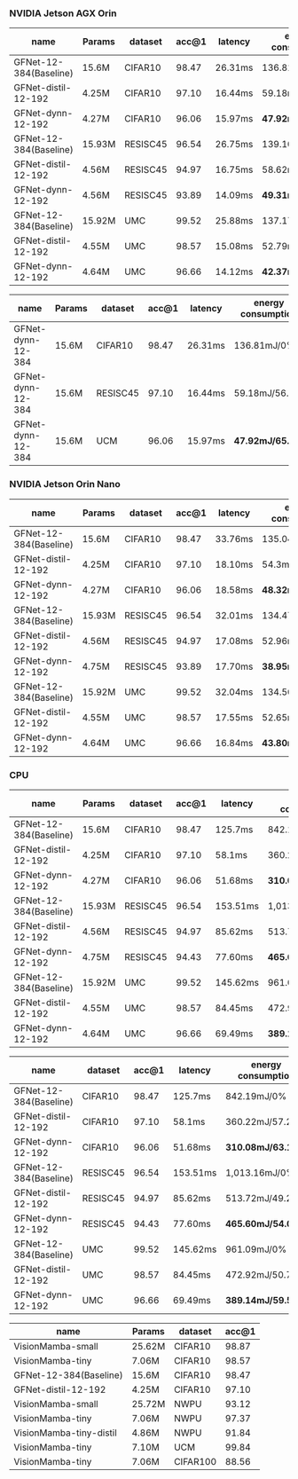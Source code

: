 ### NVIDIA Jetson AGX Orin
| name | Params | dataset | acc@1 | latency | energy consumption |
| --- | --- | --- | --- | --- | --- |
| GFNet-12-384(Baseline) | 15.6M | CIFAR10 | 98.47 | 26.31ms | 136.81mJ/0% |
| GFNet-distil-12-192 | 4.25M | CIFAR10 | 97.10 | 16.44ms | 59.18mJ/56.7% |
| GFNet-dynn-12-192 | 4.27M | CIFAR10 | 96.06 | 15.97ms | **47.92mJ/65.0%** |
| GFNet-12-384(Baseline) | 15.93M | RESISC45 | 96.54 | 26.75ms | 139.10mJ/0% |
| GFNet-distil-12-192 | 4.56M | RESISC45 | 94.97 | 16.75ms | 58.62mJ/57.85% |
| GFNet-dynn-12-192 | 4.56M | RESISC45 | 93.89 | 14.09ms | **49.31mJ/64.55%** |
| GFNet-12-384(Baseline) | 15.92M | UMC | 99.52 | 25.88ms | 137.17mJ/0% |
| GFNet-distil-12-192 | 4.55M | UMC | 98.57 | 15.08ms | 52.79mJ/61.51% |
| GFNet-dynn-12-192 | 4.64M | UMC | 96.66 | 14.12ms | **42.37mJ/69.11%** |

| name | Params | dataset | acc@1 | latency | energy consumption |
| --- | --- | --- | --- | --- | --- |
| GFNet-dynn-12-384 | 15.6M | CIFAR10 | 98.47 | 26.31ms | 136.81mJ/0% |
| GFNet-dynn-12-384 | 15.6M | RESISC45 | 97.10 | 16.44ms | 59.18mJ/56.7% |
| GFNet-dynn-12-384 | 15.6M | UCM | 96.06 | 15.97ms | **47.92mJ/65.0%** |


### NVIDIA Jetson Orin Nano
| name | Params | dataset | acc@1 | latency | energy consumption |
| --- | --- | --- | --- | --- | --- |
| GFNet-12-384(Baseline) | 15.6M | CIFAR10 | 98.47 | 33.76ms | 135.04mJ/0% |
| GFNet-distil-12-192 | 4.25M | CIFAR10 | 97.10 | 18.10ms | 54.3mJ/59.78% |
| GFNet-dynn-12-192 | 4.27M | CIFAR10 | 96.06 | 18.58ms | **48.32mJ/64.21%** |
| GFNet-12-384(Baseline) | 15.93M | RESISC45 | 96.54 | 32.01ms | 134.47mJ/0% |
| GFNet-distil-12-192 | 4.56M | RESISC45 | 94.97 | 17.08ms | 52.96mJ/60.61% |
| GFNet-dynn-12-192 | 4.75M | RESISC45 | 93.89 | 17.70ms | **38.95mJ/71.03%** |
| GFNet-12-384(Baseline) | 15.92M | UMC | 99.52 | 32.04ms | 134.56mJ/0% |
| GFNet-distil-12-192 | 4.55M | UMC | 98.57 | 17.55ms | 52.65mJ/60.87% |
| GFNet-dynn-12-192 | 4.64M | UMC | 96.66 | 16.84ms | **43.80mJ/67.44%** |
### CPU
| name | Params | dataset | acc@1 | latency | energy consumption |
| --- | --- | --- | --- | --- | --- |
| GFNet-12-384(Baseline) | 15.6M | CIFAR10 | 98.47 | 125.7ms | 842.19mJ/0% |
| GFNet-distil-12-192 | 4.25M | CIFAR10 | 97.10 | 58.1ms | 360.22mJ/57.23% |
| GFNet-dynn-12-192 | 4.27M | CIFAR10 | 96.06 | 51.68ms | **310.08mJ/63.18%** |
| GFNet-12-384(Baseline) | 15.93M | RESISC45 | 96.54 | 153.51ms | 1,013.16mJ/0% |
| GFNet-distil-12-192 | 4.56M | RESISC45 | 94.97 | 85.62ms | 513.72mJ/49.29% |
| GFNet-dynn-12-192 | 4.75M | RESISC45 | 94.43 | 77.60ms | **465.60mJ/54.04%** |
| GFNet-12-384(Baseline) | 15.92M | UMC | 99.52 | 145.62ms | 961.09mJ/0% |
| GFNet-distil-12-192 | 4.55M | UMC | 98.57 | 84.45ms | 472.92mJ/50.79% |
| GFNet-dynn-12-192 | 4.64M | UMC | 96.66 | 69.49ms | **389.14mJ/59.51%** |

| name | dataset | acc@1 | latency | energy consumption |
| --- | --- | --- | --- | --- |
| GFNet-12-384(Baseline) | CIFAR10 | 98.47 | 125.7ms | 842.19mJ/0% |
| GFNet-distil-12-192 | CIFAR10 | 97.10 | 58.1ms | 360.22mJ/57.23% |
| GFNet-dynn-12-192 | CIFAR10 | 96.06 | 51.68ms | **310.08mJ/63.18%** |
| GFNet-12-384(Baseline) | RESISC45 | 96.54 | 153.51ms | 1,013.16mJ/0% |
| GFNet-distil-12-192 | RESISC45 | 94.97 | 85.62ms | 513.72mJ/49.29% |
| GFNet-dynn-12-192 | RESISC45 | 94.43 | 77.60ms | **465.60mJ/54.04%** |
| GFNet-12-384(Baseline) | UMC | 99.52 | 145.62ms | 961.09mJ/0% |
| GFNet-distil-12-192 | UMC | 98.57 | 84.45ms | 472.92mJ/50.79% |
| GFNet-dynn-12-192 | UMC | 96.66 | 69.49ms | **389.14mJ/59.51%** |


| name | Params | dataset | acc@1 |
| --- | --- | --- | --- |
| VisionMamba-small | 25.62M | CIFAR10 | 98.87 |
| VisionMamba-tiny | 7.06M | CIFAR10 | 98.57 |
| GFNet-12-384(Baseline) | 15.6M | CIFAR10 | 98.47 |
| GFNet-distil-12-192 | 4.25M | CIFAR10 | 97.10 |
| VisionMamba-small | 25.72M | NWPU | 93.12 |
| VisionMamba-tiny | 7.06M | NWPU | 97.37 |
| VisionMamba-tiny-distil | 4.86M | NWPU | 91.84 |
| VisionMamba-tiny | 7.10M | UCM | 99.84 |
| VisionMamba-tiny | 7.06M | CIFAR100 | 88.56 |
